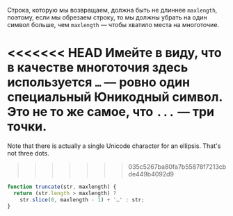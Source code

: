 Строка, которую мы возвращаем, должна быть не длиннее `maxlength`, поэтому, если мы обрезаем строку, то мы должны убрать на один символ больше, чем `maxlength` — чтобы хватило места на многоточие.

<<<<<<< HEAD
Имейте в виду, что в качестве многоточия здесь используется `…` — ровно один специальный Юникодный символ. Это не то же самое, что `...` — три точки.
=======
Note that there is actually a single Unicode character for an ellipsis. That's not three dots.
>>>>>>> 035c5267ba80fa7b55878f7213cbde449b4092d9

```js run demo
function truncate(str, maxlength) {
  return (str.length > maxlength) ?
    str.slice(0, maxlength - 1) + '…' : str;
}
```
